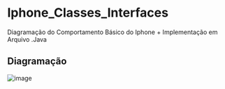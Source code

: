 # Iphone_Classes_Interfaces
Diagramação do Comportamento Básico do Iphone + Implementação em Arquivo .Java

## Diagramação


![image](https://github.com/LealDias/Iphone_Classes_Interfaces/assets/70763447/34a60cca-2bff-4391-a696-785c4cbb3e6e)
